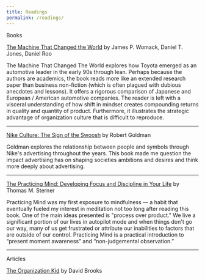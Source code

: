 ```yaml
---
title: Readings
permalink: /readings/
---
```


<div class = "bookContainer">
	Books
<!--
<h3><a href="https://www.amazon.com/Sapiens-Humankind-Yuval-Noah-Harari/dp/0062316095" target="_blank"><img class="book" src="https://images-na.ssl-images-amazon.com/images/I/51xwPegEzlL._SX333_BO1,204,203,200_.jpg" width="122" height="180"></a><a href="https://www.amazon.com/Sapiens-Humankind-Yuval-Noah-Harari/dp/0062316095">Sapiens: A Brief History of Humankind</a></h3>

<p>Yuval Noah Harari</p>
<p>
Sapiens is the most important book I have ever read. Sapiens aims to understand why the world is the way it is. Not because history repeats itself, but because if we understand the past we can liberate ourselves from the realities created for us and imagine the new. 
</p>
</div>
<hr>
-->



<div class = "bookContainer">

<p> <a href="https://www.amazon.com/Machine-That-Changed-World-Revolutionizing/dp/0743299795">The Machine That Changed the World</a> by James P. Womack, Daniel T. Jones, Daniel Roo</p>

<p>The Machine That Changed The World explores how Toyota emerged as an automotive leader in the early 90s through lean. Perhaps because the authors are academics, the book reads more like an extended research paper than business non-fiction (which is often plagued with dubious anecdotes and lessons). It offers a rigorous comparison of Japanese and European / American automotive companies.  The reader is left with a visceral understanding of how shift in mindset creates compounding returns in quality and quantity of product. Furthermore, it illustrates the strategic advantage of organization culture that is difficult to reproduce.</p>
</div>
<hr>


<div class = "bookContainer">

<p><a href="https://www.amazon.com/Nike-Culture-Swoosh-Cultural-Icons/dp/0761961496">Nike Culture: The Sign of the Swoosh</a> by Robert Goldman</p>
<p>Goldman explores the relationship between people and symbols through Nike's advertising throughout the years. This book made me question the impact advertising has on shaping societies ambitions and desires and think more deeply about advertising.</p>
</div>
<hr>

<div class = "bookContainer">

<p><a href="https://www.amazon.com/Practicing-Mind-Developing-Discipline-Challenge/dp/1608680908">The Practicing Mind: Developing Focus and Discipline in Your Life</a> by Thomas M. Sterner</p>

<p>Practicing Mind was my first exposure to mindfulness — a habit that eventually fueled my interest in meditation not too long after reading this book. One of the main ideas presented is "process over product." We live a significant portion of our lives in autopilot mode and when things don't go our way, many of us get frustrated or attribute our inabilities to factors that are outside of our control. Practicing Mind is a practical introduction to “present moment awareness” and “non-judgemental observation.”</p>

</div>
<hr>
<div class = "bookContainer">
Articles
<p> <a href="https://www.theatlantic.com/magazine/archive/2001/04/the-organization-kid/302164/">The Organization Kid</a> by David Brooks </p>
</div>


